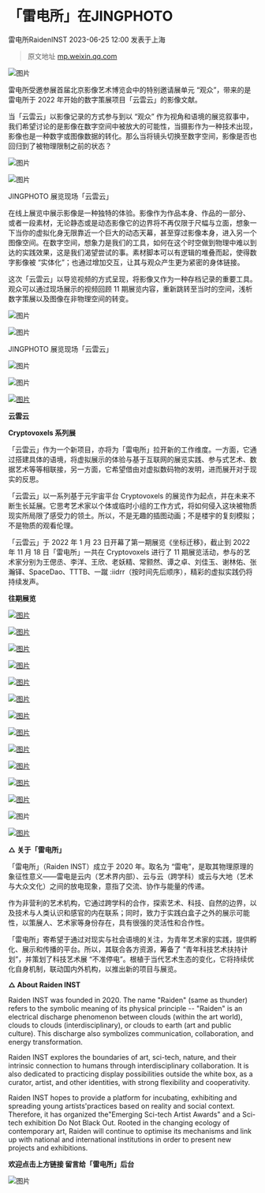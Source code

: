 # 「雷电所」在JINGPHOTO
雷电所RaidenINST 2023-06-25 12:00 发表于上海

> 原文地址 [mp.weixin.qq.com](https://mp.weixin.qq.com/s/pWrSWDvi4mnQMwkjSbhQjQ)

![图片](https://mmbiz.qpic.cn/mmbiz_jpg/pEOsPG505T0BaSzYnV4zxBhsyNV4qqluqL0UOUQL1OVicUbThmquYaobxztSnrdPC4exfDib2gU1GK8ItzJppB9w/640?wx_fmt=jpeg&tp=wxpic&wxfrom=5&wx_lazy=1&wx_co=1)

  

雷电所受邀参展首届北京影像艺术博览会中的特别邀请展单元 “观众”，带来的是雷电所于 2022 年开始的数字策展项目「云雲云」的影像文献。

  

当「云雲云」以影像记录的方式参与到以 “观众” 作为视角和语境的展览叙事中，我们希望讨论的是影像在数字空间中被放大的可能性，当摄影作为一种技术出现，影像也是一种数字或图像数据的转化。那么当将镜头切换至数字空间，影像是否也回归到了被物理限制之前的状态？

  

  

![图片](https://mmbiz.qpic.cn/sz_mmbiz_jpg/PBkwuGgIa5ibhAJjGibcZkRM62ia4cErPGrXwxSycqpaGARHSkZYiaUnWic54CoMjria2bpTM1mSLKVyJ4cMTBHz9jzw/640?wx_fmt=jpeg)

![图片](https://mmbiz.qpic.cn/sz_mmbiz_jpg/PBkwuGgIa5ibhAJjGibcZkRM62ia4cErPGrPVYdWnAFsCc2KUUpy0fmBr9iatZAeQvM0ven215l0vouguaTbCyOw5g/640?wx_fmt=jpeg)

JINGPHOTO 展览现场「云雲云」

  

  

在线上展览中展示影像是一种独特的体验。影像作为作品本身、作品的一部分、 或者一段素材，无论静态或是动态影像它的边界将不再仅限于尺幅与立面，想象一下当你的虚拟化身无限靠近一个巨大的动态天幕，甚至穿过影像本身，进入另一个图像空间。在数字空间，想象力是我们的工具，如何在这个时空做到物理中难以到达的实践效果，这是我们渴望尝试的事。素材脚本可以有逻辑的堆叠而起，使得数字影像被 “实体化”；也通过增加交互，让其与观众产生更为紧密的身体链接。

  

这次「云雲云」以导览视频的方式呈现，将影像又作为一种存档记录的重要工具。观众可以通过现场展示的视频回顾 11 期展览内容，重新跳转至当时的空间，浅析数字策展以及图像在非物理空间的转变。

![图片](https://mmbiz.qpic.cn/sz_mmbiz_jpg/PBkwuGgIa5ibhAJjGibcZkRM62ia4cErPGr0b22To4KPcVejAk774jofWl8uGTjKbvyGJicGWKQBcfm5LicMSnFcBFw/640?wx_fmt=jpeg)

![图片](https://mmbiz.qpic.cn/sz_mmbiz_jpg/PBkwuGgIa5ibhAJjGibcZkRM62ia4cErPGr9GdaZXZbA870FwUdicxZjwMIZObr7GpW71FlWsn8spEq4ibCNAAaH7Vg/640?wx_fmt=jpeg)

JINGPHOTO 展览现场「云雲云」

![图片](https://mmbiz.qpic.cn/mmbiz_jpg/pEOsPG505T3wRu47AlWJoFJs7FZxKOPCMHFKdPg9SMia5d3Bjwjgy9NLKWNLMAjnpicscPBCbJheFbZ4HOnvdyicA/640?wx_fmt=jpeg&tp=wxpic&wxfrom=5&wx_lazy=1&wx_co=1)

![图片](https://mmbiz.qpic.cn/mmbiz_jpg/pEOsPG505T0BaSzYnV4zxBhsyNV4qqlusvehzxJMC1B3CoGRwnaSONuMwRaFxXj4cftUMNxmI0UI47DH5lnrew/640?wx_fmt=jpeg&tp=wxpic&wxfrom=5&wx_lazy=1&wx_co=1)

[![图片](https://mmbiz.qpic.cn/mmbiz_jpg/pEOsPG505T3wRu47AlWJoFJs7FZxKOPCOdlomicAaFXspChLwxuE7EC98eYo3dkaqzIY8GoxACoRibEhJpxAlib7w/640?wx_fmt=jpeg&tp=wxpic&wxfrom=5&wx_lazy=1&wx_co=1)](https://mp.weixin.qq.com/s?__biz=MzkxNjM5MTM3Nw==&mid=2247519901&idx=1&sn=fca560ee5351782d842728fab1f3694a&scene=21#wechat_redirect)

  

**云雲云**

**Cryptovoxels 系列展**

  

「云雲云」作为一个新项目，亦将为「雷电所」拉开新的工作维度。一方面，它通过搭建具体的语境，将虚拟展示的体验与基于互联网的展览实践、参与式艺术、数据艺术等等相联接，另一方面，它希望借由对虚拟数码物的发明，进而展开对于现实的反思。

  

「云雲云」以一系列基于元宇宙平台 Cryptovoxels 的展览作为起点，并在未来不断生长延展。它思考艺术家以个体或临时小组的工作方式，将如何侵入这块被物质现实所局限了感受力的领土。所以，不是无趣的插图动画；不是楼宇的复刻模拟；不是物质的观看伦理。

  

「云雲云」于 2022 年 1 月 23 日开幕了第一期展览《坐标迁移》，截止到 2022 年 11 月 18 日「雷电所」一共在 Cryptovoxels 进行了 11 期展览活动，参与的艺术家分别为王偲丞、李洋、王欣、老妖精、常颢然、谭之卓、刘佳玉、谢林佑、张瀚铎、SpaceDao、TTTB、一蹴 :iidrr（按时间先后顺序），精彩的虚拟实践仍将持续发声。

**往期展览**

[![图片](https://mmbiz.qpic.cn/mmbiz_jpg/pEOsPG505T3wRu47AlWJoFJs7FZxKOPCIO7nw9PGy3MYDIbKbymbah86fO4TRDrOK6yPLhpfJVCMyshAIrQ97w/640?wx_fmt=jpeg&tp=wxpic&wxfrom=5&wx_lazy=1&wx_co=1)](https://mp.weixin.qq.com/s?__biz=MzkxNjM5MTM3Nw==&mid=2247514941&idx=1&sn=3f5c7be915e885d1ed1afee3f58363c2&chksm=c1526f83f625e695f4210c2976489f80932cfacceea604e1013ff71b7eadee8618fc945ef4bf&scene=21#wechat_redirect)

[![图片](https://mmbiz.qpic.cn/mmbiz_png/pEOsPG505T3wRu47AlWJoFJs7FZxKOPCc5mpMOoLtfPfgGHtxeZhMGP6D50HLibgHv7PzAlN3zaf6A2DyP8Unbw/640?wx_fmt=png&tp=wxpic&wxfrom=5&wx_lazy=1&wx_co=1)](https://mp.weixin.qq.com/s?__biz=MzkxNjM5MTM3Nw==&mid=2247514945&idx=1&sn=bfec1afacfe115cc43dcc06e38f8951b&chksm=c1526ffff625e6e95bcedc28abbf082faf3201765e08115d699640862bb0228e7ef0c8035c9e&scene=21#wechat_redirect)

[![图片](https://mmbiz.qpic.cn/mmbiz_jpg/pEOsPG505T3wRu47AlWJoFJs7FZxKOPCT87MXQJ7uEEd5oHKN4sjQoGjFcEAlMpOeBmwzOLZURCkgPsuNpaTzg/640?wx_fmt=jpeg&tp=wxpic&wxfrom=5&wx_lazy=1&wx_co=1)](https://mp.weixin.qq.com/s?__biz=MzkxNjM5MTM3Nw==&mid=2247514947&idx=1&sn=d6452ece54c1c4063f6f1fc33ad298f2&chksm=c1526ffdf625e6eb1d94d498287a8b188e2109550a990a0b1e74284a293b211bb4863f9c8756&scene=21#wechat_redirect)

[![图片](https://mmbiz.qpic.cn/mmbiz_jpg/pEOsPG505T3wRu47AlWJoFJs7FZxKOPCvC8XCib6UAGCv7xGUqjkUlz5wQZFBjvCatwKC98QibXdra1iaqGyNeOdQ/640?wx_fmt=jpeg&tp=wxpic&wxfrom=5&wx_lazy=1&wx_co=1)](https://mp.weixin.qq.com/s?__biz=MzkxNjM5MTM3Nw==&mid=2247514951&idx=1&sn=8d2bce45c9fae8007c8ce451bf59e7d4&chksm=c1526ff9f625e6ef7b2d368267a821abc09d323985c84a2458db89b5624f9f353036f54421b8&scene=21#wechat_redirect)

[![图片](https://mmbiz.qpic.cn/mmbiz_png/pEOsPG505T3wRu47AlWJoFJs7FZxKOPCF65icSVRUg4IuhHyeA7IKDbRxvBXicOlHSUaL8zPH3WgdcCg5Y10AG3g/640?wx_fmt=png&tp=wxpic&wxfrom=5&wx_lazy=1&wx_co=1)](https://mp.weixin.qq.com/s?__biz=MzkxNjM5MTM3Nw==&mid=2247514949&idx=1&sn=94ac92c4beb5340ea4c81330021782bb&chksm=c1526ffbf625e6eda9e202645c0c4ddc5869a0fa7fa20717dabb11b8bc31e8c547dee48bd4ac&scene=21#wechat_redirect)

[![图片](https://mmbiz.qpic.cn/mmbiz_png/pEOsPG505T3wRu47AlWJoFJs7FZxKOPC3mhhFYcYzGMmaze7VwCfdE6D8ZIWh5dvnWPALED2dicpyuSZaepCodw/640?wx_fmt=png&tp=wxpic&wxfrom=5&wx_lazy=1&wx_co=1)](https://mp.weixin.qq.com/s?__biz=MzkxNjM5MTM3Nw==&mid=2247514950&idx=1&sn=aa541f894246fecf6a74da916550f23d&chksm=c1526ff8f625e6ee146dc8bcbd0b00adc39720470fced004ee052bbdd411f350ac36f47f141c&scene=21#wechat_redirect)

[![图片](https://mmbiz.qpic.cn/mmbiz_png/pEOsPG505T3wRu47AlWJoFJs7FZxKOPCx21OwHFENNnIRWibN4D7IyIeAvY80gTMjNEHxHposTD33pczuqBEoHg/640?wx_fmt=png&tp=wxpic&wxfrom=5&wx_lazy=1&wx_co=1)](https://mp.weixin.qq.com/s?__biz=MzkxNjM5MTM3Nw==&mid=2247514953&idx=1&sn=cec3efb0d158aa9503ccdc94307db203&chksm=c1526ff7f625e6e1d5ad43a70f98419223b24aa3d04084d53dac49cc0474d29eff884149725f&scene=21#wechat_redirect)

[![图片](https://mmbiz.qpic.cn/mmbiz_gif/pEOsPG505T3wRu47AlWJoFJs7FZxKOPCGeIsSgtXNcZZmuibZWJ3T6OfgUucespGtiasDMTLPkHvjgh4icc05UzDg/640?wx_fmt=gif&tp=wxpic&wxfrom=5&wx_lazy=1)](https://mp.weixin.qq.com/s?__biz=MzkxNjM5MTM3Nw==&mid=2247514957&idx=1&sn=dae705c6d294fa67e8f74d99464e169b&chksm=c1526ff3f625e6e5f93b65d48a677c9d0a803b6e4c7cf7c3cc7f3c8e09b800aa6b36400ca951&scene=21#wechat_redirect)

[![图片](https://mmbiz.qpic.cn/mmbiz_gif/pEOsPG505T3wRu47AlWJoFJs7FZxKOPCd8ZvXswbNR7ic3KjIb7FicnfoBjBxSYCPlXOrKNk3IbGUh8ribOzcybgw/640?wx_fmt=gif&tp=wxpic&wxfrom=5&wx_lazy=1)](https://mp.weixin.qq.com/s?__biz=MzkxNjM5MTM3Nw==&mid=2247514958&idx=1&sn=062c26826d800533eaf40c8a5e082be3&chksm=c1526ff0f625e6e60075cbb3355ce7b134c08ebbb9aaaf310aab3a41b32ff4b132488e7a9ec3&scene=21#wechat_redirect)

[![图片](https://mmbiz.qpic.cn/mmbiz_gif/pEOsPG505T3wRu47AlWJoFJs7FZxKOPCtha01K4n1Zg9gicHVo6Ec8YRjViahIwFcph6UdtCA722eWPBmFaicqfxg/640?wx_fmt=gif&tp=wxpic&wxfrom=5&wx_lazy=1)](https://mp.weixin.qq.com/s?__biz=MzkxNjM5MTM3Nw==&mid=2247515184&idx=1&sn=45f7d13feddaeeff7725c2e6c79602f5&chksm=c152688ef625e19813094576f6b10182f591972dda7a8dc77389d2b26e30babb4c819f6aeffc&scene=21#wechat_redirect)

[![图片](https://mmbiz.qpic.cn/mmbiz_png/pEOsPG505T3wRu47AlWJoFJs7FZxKOPCXwl4GFMeQHYbm8yAKnmic0UFVXV8sg2F0MJBbk6U7XJyccXvTLc78kQ/640?wx_fmt=png&tp=wxpic&wxfrom=5&wx_lazy=1&wx_co=1)](https://mp.weixin.qq.com/s?__biz=MzkxNjM5MTM3Nw==&mid=2247517182&idx=1&sn=35082fde583e58893ae0ff22aa3ef274&chksm=c1525740f625de56f8fb1912dfda036dddc3e0049783e642065a019dd79dd1573e50aade1131&scene=21#wechat_redirect)

[![图片](https://mmbiz.qpic.cn/mmbiz_gif/pEOsPG505T3wRu47AlWJoFJs7FZxKOPCHJMKdwfn0p6TFXJcdFA6lPWeHia03xZef5hgMVaAx2t9LdiaGdB5icaiaw/640?wx_fmt=gif&tp=wxpic&wxfrom=5&wx_lazy=1)](https://mp.weixin.qq.com/s?__biz=MzkxNjM5MTM3Nw==&mid=2247517655&idx=1&sn=69ca9c1b12530d59e7c80006acdcdff6&chksm=c1525169f625d87f0da9f21829ec3f5188bfd5e5271c31ffcf64bd59fa7de70b0867d80e2398&scene=21#wechat_redirect)

![图片](https://mmbiz.qpic.cn/mmbiz_jpg/pEOsPG505T3wRu47AlWJoFJs7FZxKOPCMHFKdPg9SMia5d3Bjwjgy9NLKWNLMAjnpicscPBCbJheFbZ4HOnvdyicA/640?wx_fmt=jpeg&tp=wxpic&wxfrom=5&wx_lazy=1&wx_co=1)

[![图片](https://mmbiz.qpic.cn/mmbiz_jpg/pEOsPG505T3wRu47AlWJoFJs7FZxKOPCRAh96mFhTichyib8zh6apoialEcgmNYHoHOXA638X4NQGAicLIg92JuUow/640?wx_fmt=jpeg&tp=wxpic&wxfrom=5&wx_lazy=1&wx_co=1)](http://mp.weixin.qq.com/s?__biz=Mzg5MjcyOTM1OQ==&mid=2247488603&idx=1&sn=4de7eb605bc73d1453cb9da7550df5d9&chksm=c038f53bf74f7c2d9656499b899c4c3347ef3d77f7b702d5a0e8371abd8656e92219eda23723&scene=21#wechat_redirect)

**△ 关于「雷电所」**

「雷电所」（Raiden INST）成⽴于 2020 年。取名为 “雷电”，是取其物理原理的象征性意义——雷电是云内（艺术界内部）、云与云（跨学科）或云与大地（艺术与大众文化）之间的放电现象，意指了交流、协作与能量的传递。

作为非营利的艺术机构，它通过跨学科的合作，探索艺术、科技、自然的边界，以及技术与⼈类认识和感官的内在联系；同时，致⼒于实践⽩盒⼦之外的展示可能性，以策展⼈、艺术家等身份存在，具有很强的灵活性和合作性。 

「雷电所」寄希望于通过对现实与社会语境的关注，为青年艺术家的实践，提供孵化、展示和传播的平台。所以，其联合各方资源，筹备了 “青年科技艺术扶持计划”，并策划了科技艺术展 “不准停电”。根植于当代艺术生态的变化，它将持续优化自身机制，联动国内外机构，以推出新的项目与展览。

**△ About Raiden INST**

Raiden INST was founded in 2020. The name "Raiden" (same as thunder) refers to the symbolic meaning of its physical principle -- "Raiden" is an electrical discharge phenomenon between clouds (within the art world), clouds to clouds (interdisciplinary), or clouds to earth (art and public culture). This discharge also symbolizes communication, collaboration, and energy transformation.

Raiden INST explores the boundaries of art, sci-tech, nature, and their intrinsic connection to humans through interdisciplinary collaboration. It is also dedicated to practicing display possibilities outside the white box, as a curator, artist, and other identities, with strong flexibility and cooperativity.

Raiden INST hopes to provide a platform for incubating, exhibiting and spreading young artists'practices based on reality and social context. Therefore, it has organized the"Emerging Sci-tech Artist Awards" and a Sci-tech exhibition Do Not Black Out. Rooted in the changing ecology of contemporary art, Raiden will continue to optimise its mechanisms and link up with national and international institutions in order to present new projects and exhibitions. 

**欢迎点击上方链接 留言给「雷电所」后台**

![图片](https://mmbiz.qpic.cn/sz_mmbiz_gif/PBkwuGgIa5ibhAJjGibcZkRM62ia4cErPGrR6VGK9pzwm6f9icjMWbjibXI9wQUZIPTwDfJ7c1zKvIgVpHDw6uHk4Zw/640?wx_fmt=gif)